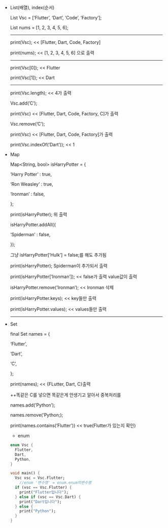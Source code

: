 - List(배열), index(순서)
    
    List<String> Vsc = [’Flutter’, ‘Dart’, ‘Code’, ‘Factory’];
    
    List<int> nums = [1, 2, 3, 4, 5, 6];
    
    ---
    
    print(Vsc); << [Flutter, Dart, Code, Factory]
    
    print(nums); << [1, 2, 3, 4, 5, 6] 으로 출력
    
    ---
    
    print(Vsc[0]); << Flutter
    
    print(Vsc[1]); << Dart
    
    ---
    
    print(Vsc.length); << 4가 출력
    
    Vsc.add(’C’);
    
    print(Vsc) << [Flutter, Dart, Code, Factory, C]가 출력
    
    Vsc.remove(’C’);
    
    print(Vsc) << [Flutter, Dart, Code, Factory]가 출력
    
    print(Vsc.indexOf(’Dart’)); << 1
    
- Map
    
    Map<String, bool> isHarryPotter = {
    
    ‘Harry Potter’ : true,
    
    ‘Ron Weasley’ : true,
    
    ‘Ironman’ : false,
    
    };
    
    print(isHarryPotter); 위 출력
    
    isHarryPotter.addAll({
    
    ‘Spiderman’ : false,
    
    });
    
    그냥 isHarryPotter[’Hulk’] = false;를 해도 추가됨
    
    print(isHarryPotter); Spiderman이 추가되서 출력
    
    print(isHarryPotter[’Ironman’]); << false가 출력 value값이 출력
    
    isHarryPotter.remove(’Ironman’); << Ironman 삭제
    
    print(isHarryPotter.keys); << key들만 출력
    
    print(isHarryPotter.values); << values들만 출력
    
    ---
    
- Set
    
    final Set<String> names = {
    
    ‘Flutter’,
    
    ‘Dart’,
    
    ‘C’,
    
    };
    
    print(names); << {FLutter, Dart, C}출력
    
    ++똑같은 C를 넣으면 똑같은게 안생기고 알아서 중복처리를
    
    names.add(’Python’);
    
    names.remove(’Python;);
    
    print(names.contains(’Flutter’)) << true(Flutter가 있는지 확인)

    - enum
    
    ```dart
    enum Vsc {
      Flutter,
      Dart,
      Python,
    }
    
    void main() {
      Vsc vsc = Vsc.Flutter;
    	//enum '변수명' = enum.enum의변수명
      if (vsc == Vsc.Flutter) {
        print("Flutter입니다");
      } else if (vsc == Vsc.Dart) {
        print("Dart입니다");
      } else {
        print("Python");
      }
    }
    ```